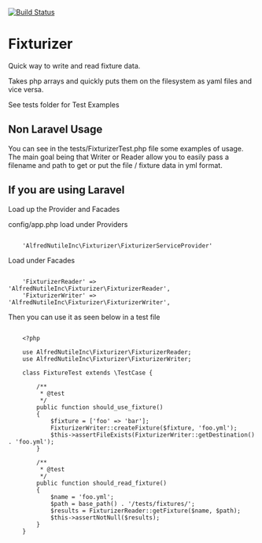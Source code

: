 [![Build Status](https://travis-ci.org/alfred-nutile-inc/fixturizer.svg?branch=master)](https://travis-ci.org/alfred-nutile-inc/fixturizer)

# Fixturizer 

Quick way to write and read fixture data. 

Takes php arrays and quickly puts them on the filesystem as yaml files and vice versa.

See tests folder for Test Examples

## Non Laravel Usage

You can see in the tests/FixturizerTest.php file some examples of usage. 
The main goal being that Writer or Reader allow you to easily pass a filename
and path to get or put the file / fixture data in yml format.


## If you are using Laravel

Load up the Provider and Facades

config/app.php load under Providers

~~~

    'AlfredNutileInc\Fixturizer\FixturizerServiceProvider'
~~~

Load under Facades

~~~

    'FixturizerReader' => 'AlfredNutileInc\Fixturizer\FixturizerReader',
    'FixturizerWriter' => 'AlfredNutileInc\Fixturizer\FixturizerWriter',
~~~

Then you can use it as seen below in a test file

~~~

    <?php 
    
    use AlfredNutileInc\Fixturizer\FixturizerReader;
    use AlfredNutileInc\Fixturizer\FixturizerWriter;
    
    class FixtureTest extends \TestCase {

        /**
         * @test
         */
        public function should_use_fixture()
        {
            $fixture = ['foo' => 'bar'];
            FixturizerWriter::createFixture($fixture, 'foo.yml');
            $this->assertFileExists(FixturizerWriter::getDestination() . 'foo.yml');
        }
    
        /**
         * @test
         */
        public function should_read_fixture()
        {
            $name = 'foo.yml';
            $path = base_path() . '/tests/fixtures/';
            $results = FixturizerReader::getFixture($name, $path);
            $this->assertNotNull($results);
        }
    } 
~~~

